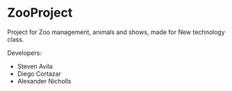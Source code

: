 # ZooProject

Project for Zoo management, animals and shows, made for New technology class.

Developers:
 * Steven Avila
 * Diego Cortazar
 * Alexander Nicholls
